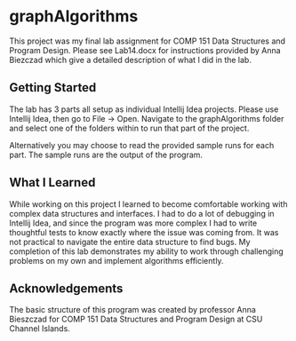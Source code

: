# graphAlgorithms
This project was my final lab assignment for COMP 151 Data Structures and Program Design. Please see Lab14.docx for instructions provided by Anna Biezczad which give a detailed description of what I did in the lab.

## Getting Started
The lab has 3 parts all setup as individual Intellij Idea projects. Please use Intellij Idea, then go to File -> Open. Navigate to the graphAlgorithms folder and select one of the folders within to run that part of the project.

Alternatively you may choose to read the provided sample runs for each part. The sample runs are the output of the program.

## What I Learned
While working on this project I learned to become comfortable working with complex data structures and interfaces. I had to do a lot of debugging in Intellij Idea, and since the program was more complex I had to write thoughtful tests to know exactly where the issue was coming from. It was not practical to navigate the entire data structure to find bugs. My completion of this lab demonstrates my ability to work through challenging problems on my own and implement algorithms efficiently.

## Acknowledgements
The basic structure of this program was created by professor Anna Bieszczad for COMP 151 Data Structures and Program Design at CSU Channel Islands. 

